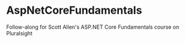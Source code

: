 # AspNetCoreFundamentals
Follow-along for Scott Allen's ASP.NET Core Fundamentals course on Pluralsight
